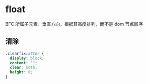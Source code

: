# float

BFC 所属子元素，垂直方向，根据其高度排列，而不是 dom 节点顺序

## 清除

```css
.clearfix:after {
  display: block;
  content: "";
  clear: both;
  height: 0;
}
```
